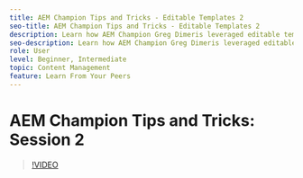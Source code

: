 ```yaml
---
title: AEM Champion Tips and Tricks - Editable Templates 2
seo-title: AEM Champion Tips and Tricks - Editable Templates 2
description: Learn how AEM Champion Greg Dimeris leveraged editable templates in AEM Sites. Review these quick tips and then give them a try in your instance today.
seo-description: Learn how AEM Champion Greg Dimeris leveraged editable templates in AEM Sites. Review these quick tips and then give them a try in your instance today.
role: User
level: Beginner, Intermediate
topic: Content Management
feature: Learn From Your Peers
---
```

# AEM Champion Tips and Tricks: Session 2

>[!VIDEO](https://video.tv.adobe.com/v/3409427?quality=12&learn=on)
